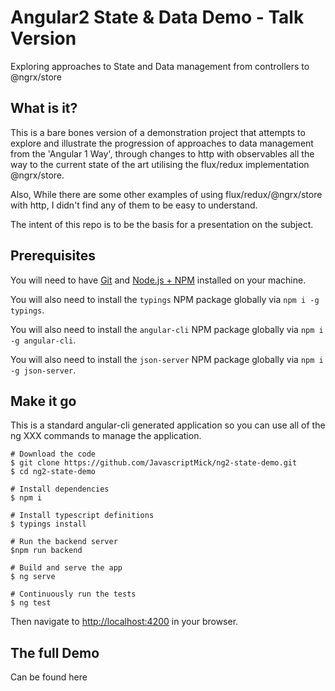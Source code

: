# Angular2 State & Data Demo - Talk Version

Exploring approaches to State and Data management from controllers to @ngrx/store

## What is it?
This is a bare bones version of a demonstration project that attempts to explore and illustrate the progression of approaches to data management from the 'Angular 1 Way', 
through changes to http with observables all the way to the current state of the art utilising the flux/redux implementation @ngrx/store.  

Also, While there are some other examples of using flux/redux/@ngrx/store with http, I didn't find any of them to be easy to understand.

The intent of this repo is to be the basis for a presentation on the subject.

## Prerequisites
You will need to have [Git](https://git-scm.com/) and [Node.js + NPM](http://nodejs.org) installed on your machine. 

You will also need to install the `typings` NPM package globally via `npm i -g typings`.

You will also need to install the `angular-cli` NPM package globally via `npm i -g angular-cli`.

You will also need to install the `json-server` NPM package globally via `npm i -g json-server`.


## Make it go
This is a standard angular-cli generated application so you can use all of the ng XXX commands to manage the application.

```
# Download the code
$ git clone https://github.com/JavascriptMick/ng2-state-demo.git
$ cd ng2-state-demo

# Install dependencies
$ npm i

# Install typescript definitions
$ typings install

# Run the backend server
$npm run backend

# Build and serve the app
$ ng serve

# Continuously run the tests
$ ng test

```

Then navigate to [http://localhost:4200](http://localhost:4200) in your browser.

## The full Demo
Can be found here